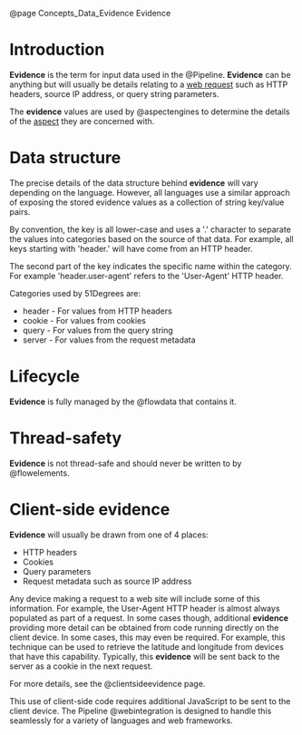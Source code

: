 @page Concepts_Data_Evidence Evidence


# Introduction

**Evidence** is the term for input data used in the @Pipeline. **Evidence** can be 
anything but will usually be details relating to a [web request](@term{WebRequest})
such as HTTP headers, source IP address, or query string parameters.

The **evidence** values are used by @aspectengines to determine the details of the 
[aspect](@term{Aspect}) they are concerned with.

# Data structure

The precise details of the data structure behind **evidence** will vary depending on the
language. However, all languages use a similar approach of exposing the stored evidence
values as a collection of string key/value pairs.

By convention, the key is all lower-case and uses a '.' character to separate the
values into categories based on the source of that data.
For example, all keys starting with 'header.' will have come from an HTTP header.

The second part of the key indicates the specific name within the category.
For example 'header.user-agent' refers to the 'User-Agent' HTTP header.

Categories used by 51Degrees are:

- header - For values from HTTP headers
- cookie - For values from cookies
- query - For values from the query string
- server - For values from the request metadata

# Lifecycle

**Evidence** is fully managed by the @flowdata that contains it.

# Thread-safety

**Evidence** is not thread-safe and should never be written to by @flowelements.

# Client-side evidence

**Evidence** will usually be drawn from one of 4 places:

* HTTP headers
* Cookies
* Query parameters
* Request metadata such as source IP address

Any device making a request to a web site will include some of this information.
For example, the User-Agent HTTP header is almost always populated as part of a
request.
In some cases though, additional **evidence** providing more detail can be obtained
from code running directly on the client device. In some cases, this may even be 
required.
For example, this technique can be used to retrieve the latitude and longitude 
from devices that have this capability.
Typically, this **evidence** will be sent back to the server as a cookie in the next request.

For more details, see the @clientsideevidence page.

This use of client-side code requires additional JavaScript to be sent to the client
device. The Pipeline @webintegration is designed to handle 
this seamlessly for a variety of languages and web frameworks.


